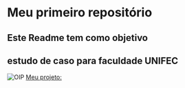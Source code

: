 

# Meu primeiro repositório
## Este Readme tem como objetivo 
## estudo de caso para faculdade UNIFEC
![OIP](https://github.com/user-attachments/assets/a1bf4a79-8927-4224-a48f-e319db4e81d4)
[Meu projeto:](file:///C:/Users/diama/OneDrive/%C3%81rea%20de%20Trabalho/UNIFECAF/index.html)

